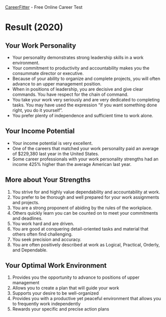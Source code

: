 
[CareerFitter](https://www.careerfitter.com/free_test/careerbuilder) - Free Online Career Test

# Result (2020)

## Your Work Personality
* Your personality demonstrates strong leadership skills in a work environment.
* Your commitment to productivity and accountability makes you the consummate director or executive.
* Because of your ability to organize and complete projects, you will often advance to an upper management position.
* When in positions of leadership, you are decisive and give clear commands.  You have respect for the chain of command.
* You take your work very seriously and are very dedicated to completing tasks. You may have used the expression “if you want something done right, you do it yourself”.
* You prefer plenty of independence and sufficient time to work alone.

## Your Income Potential
* Your income potential is very excellent. 
* One of the careers that matched your work personality paid an average of $229,380 last year in the United States.
* Some career professionals with your work personality strengths had an income 425% higher than the average American last year.

## More about Your Strengths
1. You strive for and highly value dependability and accountability at work.
2. You prefer to be thorough and well prepared for your work assignments and projects.
3. You are a strong proponent of abiding by the rules of the workplace.
4. Others quickly learn you can be counted on to meet your commitments and deadlines.
5. You work hard and are driven.
6. You are good at conquering detail-oriented tasks and material that others often find challenging.
7. You seek precision and accuracy.
8. You are often positively described at work as Logical, Practical, Orderly, and Dependable.

## Your Optimal Work Environment
1. Provides you the opportunity to advance to positions of upper management
2. Allows you to create a plan that will guide your work
3. Supports your desire to be well-organized
4. Provides you with a productive yet peaceful environment that allows you to frequently work independently
5. Rewards your specific and precise action plans 
